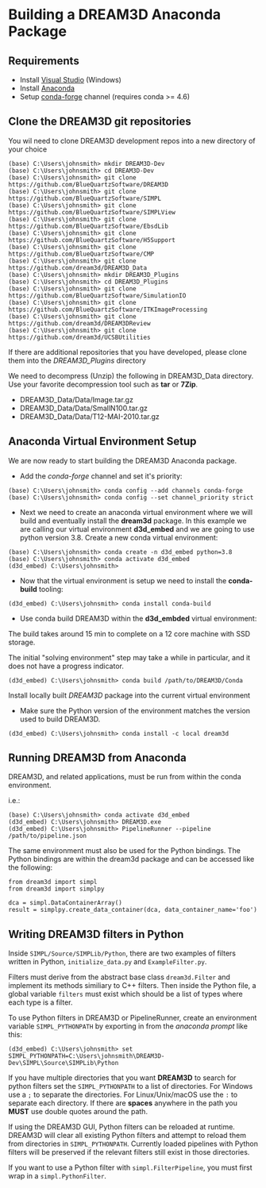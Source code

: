 # Building a DREAM3D Anaconda Package #

## Requirements ##

+ Install [Visual Studio](https://visualstudio.microsoft.com/downloads/) (Windows)
+ Install [Anaconda](https://docs.anaconda.com/anaconda/install/)
+ Setup [conda-forge](https://conda-forge.org/) channel (requires conda >= 4.6)

## Clone the DREAM3D git repositories ##

You wil need to clone DREAM3D development repos into a new directory of your choice

```lang-console
(base) C:\Users\johnsmith> mkdir DREAM3D-Dev
(base) C:\Users\johnsmith> cd DREAM3D-Dev
(base) C:\Users\johnsmith> git clone https://github.com/BlueQuartzSoftware/DREAM3D
(base) C:\Users\johnsmith> git clone https://github.com/BlueQuartzSoftware/SIMPL
(base) C:\Users\johnsmith> git clone https://github.com/BlueQuartzSoftware/SIMPLView
(base) C:\Users\johnsmith> git clone https://github.com/BlueQuartzSoftware/EbsdLib
(base) C:\Users\johnsmith> git clone https://github.com/BlueQuartzSoftware/H5Support
(base) C:\Users\johnsmith> git clone https://github.com/BlueQuartzSoftware/CMP
(base) C:\Users\johnsmith> git clone https://github.com/dream3d/DREAM3D_Data
(base) C:\Users\johnsmith> mkdir DREAM3D_Plugins
(base) C:\Users\johnsmith> cd DREAM3D_Plugins
(base) C:\Users\johnsmith> git clone https://github.com/BlueQuartzSoftware/SimulationIO
(base) C:\Users\johnsmith> git clone https://github.com/BlueQuartzSoftware/ITKImageProcessing
(base) C:\Users\johnsmith> git clone https://github.com/dream3d/DREAM3DReview
(base) C:\Users\johnsmith> git clone https://github.com/dream3d/UCSBUtilities
```

If there are additional repositories that you have developed, please clone them into the *DREAM3D_Plugins* directory

We need to decompress (Unzip) the following in DREAM3D_Data directory. Use your favorite decompression tool such as **tar** or **7Zip**.

+ DREAM3D_Data/Data/Image.tar.gz
+ DREAM3D_Data/Data/SmallN100.tar.gz
+ DREAM3D_Data/Data/T12-MAI-2010.tar.gz

## Anaconda Virtual Environment Setup ##

We are now ready to start building the DREAM3D Anaconda package.

+ Add the *conda-forge* channel and set it's priority:

```lang-console
(base) C:\Users\johnsmith> conda config --add channels conda-forge
(base) C:\Users\johnsmith> conda config --set channel_priority strict
```

+ Next we need to create an anaconda virtual environment where we will build and eventually install the **dream3d** package. In this example we are calling our virtual environment **d3d_embed** and we are going to use python version 3.8. Create a new conda virtual environment:

```lang-console
(base) C:\Users\johnsmith> conda create -n d3d_embed python=3.8
(base) C:\Users\johnsmith> conda activate d3d_embed
(d3d_embed) C:\Users\johnsmith> 
```

+ Now that the virtual environment is setup we need to install the **conda-build** tooling:

```lang-console
(d3d_embed) C:\Users\johnsmith> conda install conda-build
```

+ Use conda build DREAM3D within the **d3d_embded** virtual environment:

The build takes around 15 min to complete on a 12 core machine with SSD storage.

The initial "solving environment" step may take a while in particular, and it does not have a progress indicator.

```lang-console
(d3d_embed) C:\Users\johnsmith> conda build /path/to/DREAM3D/Conda
```

Install locally built *DREAM3D* package into the current virtual environment

+ Make sure the Python version of the environment matches the version used to build DREAM3D.

```lang-console
(d3d_embed) C:\Users\johnsmith> conda install -c local dream3d
```

## Running DREAM3D from Anaconda ##

DREAM3D, and related applications, must be run from within the conda environment.

i.e.:

```lang-console
(base) C:\Users\johnsmith> conda activate d3d_embed
(d3d_embed) C:\Users\johnsmith> DREAM3D.exe
(d3d_embed) C:\Users\johnsmith> PipelineRunner --pipeline /path/to/pipeline.json
```

The same environment must also be used for the Python bindings. The Python bindings are within the dream3d package and can be accessed like the following:

```lang-python
from dream3d import simpl
from dream3d import simplpy

dca = simpl.DataContainerArray()
result = simplpy.create_data_container(dca, data_container_name='foo')
```

## Writing DREAM3D filters in Python ##

Inside `SIMPL/Source/SIMPLib/Python`, there are two examples of filters written in Python, `initialize_data.py` and `ExampleFilter.py`.

Filters must derive from the abstract base class `dream3d.Filter` and implement its methods similiary to C++ filters. Then inside the Python file, a global variable `filters` must exist which should be a list of types where each type is a filter.

To use Python filters in DREAM3D or PipelineRunner, create an environment variable `SIMPL_PYTHONPATH` by exporting in from the *anaconda prompt* like this:

```lang-console
(d3d_embed) C:\Users\johnsmith> set SIMPL_PYTHONPATH=C:\Users\johnsmith\DREAM3D-Dev\SIMPL\Source\SIMPLib\Python
```

If you have multiple directories that you want **DREAM3D** to search for python filters set the `SIMPL_PYTHONPATH` to a list of directories. For Windows use a `;` to separate the directories. For Linux/Unix/macOS use the `:` to separate each directory. If there are **spaces** anywhere in the path you **MUST** use double quotes around the path.

If using the DREAM3D GUI, Python filters can be reloaded at runtime. DREAM3D will clear all existing Python filters and attempt to reload them from directories in `SIMPL_PYTHONPATH`. Currently loaded pipelines with Python filters will be preserved if the relevant filters still exist in those directories.

If you want to use a Python filter with `simpl.FilterPipeline`, you must first wrap in a `simpl.PythonFilter`.
